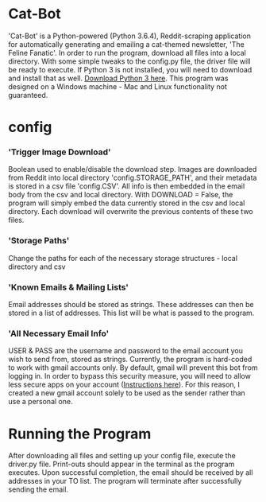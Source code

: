 # Cat-Bot
'Cat-Bot' is a Python-powered (Python 3.6.4), Reddit-scraping application for automatically generating and emailing a cat-themed newsletter, 'The Feline Fanatic'. In order to run the program, download all files into a local directory. With some simple tweaks to the config.py file, the driver file will be ready to execute. If Python 3 is not installed, you will need to download and install that as well. [Download Python 3 here](https://www.python.org/downloads/). This program was designed on a Windows machine - Mac and Linux functionality not guaranteed. 

# config
### 'Trigger Image Download'
Boolean used to enable/disable the download step. Images are downloaded from Reddit into local directory 'config.STORAGE_PATH', and their metadata is stored in a csv file 'config.CSV'. All info is then embedded in the email body from the csv and local directory. With DOWNLOAD = False, the program will simply embed the data currently stored in the csv and local directory. Each download will overwrite the previous contents of these two files.

### 'Storage Paths'
Change the paths for each of the necessary storage structures - local directory and csv

### 'Known Emails & Mailing Lists'
Email addresses should be stored as strings. These addresses can then be stored in a list of addresses. This list will be what is passed to the program. 

### 'All Necessary Email Info'
USER & PASS are the username and password to the email account you wish to send from, stored as strings. Currently, the program is hard-coded to work with gmail accounts only. By default, gmail will prevent this bot from logging in. In order to bypass this security measure, you will need to allow less secure apps on your account ([Instructions here](https://support.google.com/accounts/answer/6010255?hl=en)). For this reason, I created a new gmail account solely to be used as the sender rather than use a personal one. 

# Running the Program
After downloading all files and setting up your config file, execute the driver.py file. Print-outs should appear in the terminal as the program executes. Upon successful completion, the email should be received by all addresses in your TO list. The program will terminate after successfully sending the email.
